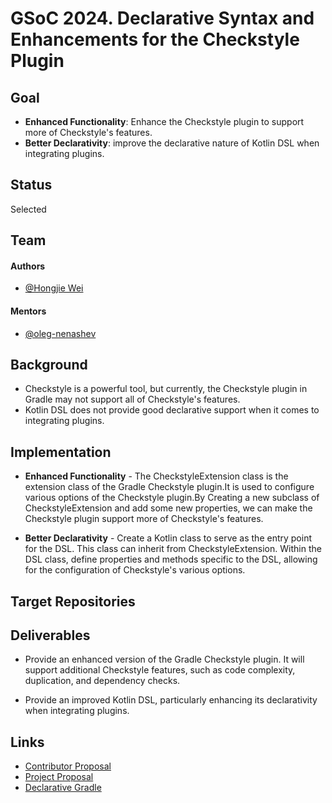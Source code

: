 # GSoC 2024. Declarative Syntax and Enhancements for the Checkstyle Plugin

## Goal
- **Enhanced Functionality**: Enhance the Checkstyle plugin to support more of Checkstyle's features.
- **Better Declarativity**: improve the declarative nature of Kotlin DSL when integrating plugins.

## Status
Selected

## Team
#### Authors
- [@Hongjie Wei](https://github.com/JayWei1215)

#### Mentors
- [@oleg-nenashev](https://github.com/oleg-nenashev)

## Background
- Checkstyle is a powerful tool, but currently, the Checkstyle plugin in Gradle may not support all of Checkstyle's features.
- Kotlin DSL does not provide good declarative support when it comes to integrating plugins.

## Implementation

- **Enhanced Functionality** - The CheckstyleExtension class is the extension class of the Gradle Checkstyle plugin.It is used to configure various options of the Checkstyle plugin.By Creating a new subclass of CheckstyleExtension and add some new properties, we can make the Checkstyle plugin support more of Checkstyle's features.

- **Better Declarativity** - Create a Kotlin class to serve as the entry point for the DSL. This class can inherit from CheckstyleExtension. Within the DSL class, define properties and methods specific to the DSL, allowing for the configuration of Checkstyle's various options.

## Target Repositories


## Deliverables

-  Provide an enhanced version of the Gradle Checkstyle plugin. It will support additional Checkstyle features, such as code complexity, duplication, and dependency checks.

-  Provide an improved Kotlin DSL, particularly enhancing its declarativity when integrating plugins.

## Links
- [Contributor Proposal](https://docs.google.com/document/d/1q0NFuoR1F9wcQxyFEC0m1qOspBSyq9TbyuOZhldHybk/edit?usp=sharing)
- [Project Proposal](https://kotlinlang.org/docs/gsoc-2024.html#kotlin-dsl-improvements-for-declarative-gradle-medium-175-hrs)
- [Declarative Gradle](https://blog.gradle.org/declarative-gradle)
